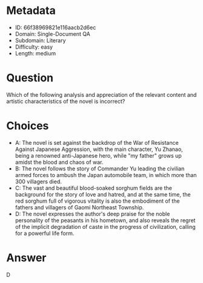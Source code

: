 # Metadata

- ID: 66f38969821e116aacb2d6ec
- Domain: Single-Document QA
- Subdomain: Literary
- Difficulty: easy
- Length: medium

# Question

Which of the following analysis and appreciation of the relevant content and artistic characteristics of the novel is incorrect?

# Choices

- A: The novel is set against the backdrop of the War of Resistance Against Japanese Aggression, with the main character, Yu Zhanao, being a renowned anti-Japanese hero, while "my father" grows up amidst the blood and chaos of war.
- B: The novel follows the story of Commander Yu leading the civilian armed forces to ambush the Japan automobile team, in which more than 300 villagers died.
- C: The vast and beautiful blood-soaked sorghum fields are the background for the story of love and hatred, and at the same time, the red sorghum full of vigorous vitality is also the embodiment of the fathers and villagers of Gaomi Northeast Township.
- D: The novel expresses the author's deep praise for the noble personality of the peasants in his hometown, and also reveals the regret of the implicit degradation of caste in the progress of civilization, calling for a powerful life form.

# Answer

D
